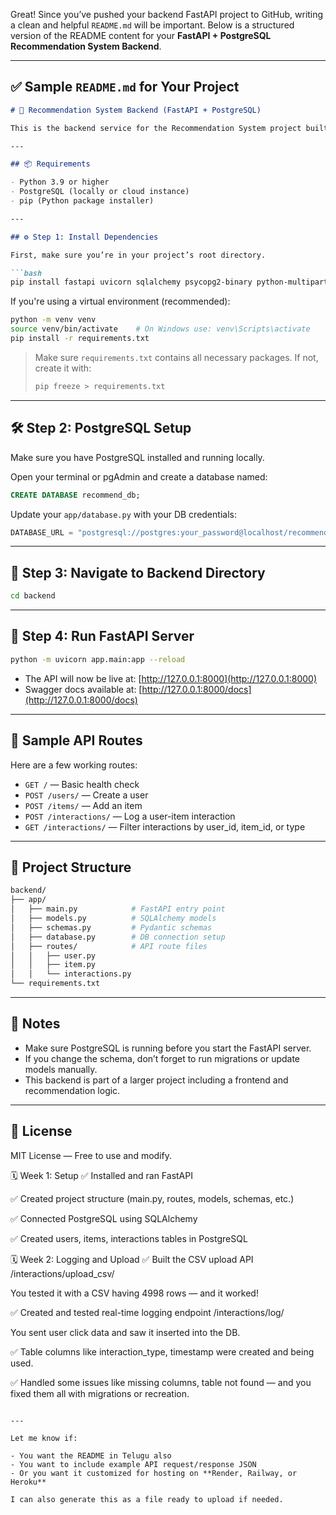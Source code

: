 Great! Since you’ve pushed your backend FastAPI project to GitHub, writing a clean and helpful `README.md` will be important. Below is a structured version of the README content for your **FastAPI + PostgreSQL Recommendation System Backend**.

---

## ✅ Sample `README.md` for Your Project

````markdown
# 🎯 Recommendation System Backend (FastAPI + PostgreSQL)

This is the backend service for the Recommendation System project built using **FastAPI** and **PostgreSQL**. It provides APIs for managing users, items, and user-item interactions.

---

## 📦 Requirements

- Python 3.9 or higher
- PostgreSQL (locally or cloud instance)
- pip (Python package installer)

---

## ⚙️ Step 1: Install Dependencies

First, make sure you’re in your project’s root directory.

```bash
pip install fastapi uvicorn sqlalchemy psycopg2-binary python-multipart
````

If you're using a virtual environment (recommended):

```bash
python -m venv venv
source venv/bin/activate    # On Windows use: venv\Scripts\activate
pip install -r requirements.txt
```

> Make sure `requirements.txt` contains all necessary packages. If not, create it with:
>
> ```bash
> pip freeze > requirements.txt
> ```

---

## 🛠️ Step 2: PostgreSQL Setup

Make sure you have PostgreSQL installed and running locally.

Open your terminal or pgAdmin and create a database named:

```sql
CREATE DATABASE recommend_db;
```

Update your `app/database.py` with your DB credentials:

```python
DATABASE_URL = "postgresql://postgres:your_password@localhost/recommend_db"
```

---

## 📁 Step 3: Navigate to Backend Directory

```bash
cd backend
```

---

## 🚀 Step 4: Run FastAPI Server

```bash
python -m uvicorn app.main:app --reload
```

* The API will now be live at: [http://127.0.0.1:8000](http://127.0.0.1:8000)
* Swagger docs available at: [http://127.0.0.1:8000/docs](http://127.0.0.1:8000/docs)

---

## 🧪 Sample API Routes

Here are a few working routes:

* `GET /` — Basic health check
* `POST /users/` — Create a user
* `POST /items/` — Add an item
* `POST /interactions/` — Log a user-item interaction
* `GET /interactions/` — Filter interactions by user\_id, item\_id, or type

---

## 📁 Project Structure

```bash
backend/
├── app/
│   ├── main.py            # FastAPI entry point
│   ├── models.py          # SQLAlchemy models
│   ├── schemas.py         # Pydantic schemas
│   ├── database.py        # DB connection setup
│   ├── routes/            # API route files
│   │   ├── user.py
│   │   ├── item.py
│   │   └── interactions.py
└── requirements.txt
```

---

## 📌 Notes

* Make sure PostgreSQL is running before you start the FastAPI server.
* If you change the schema, don’t forget to run migrations or update models manually.
* This backend is part of a larger project including a frontend and recommendation logic.

---

## 📣 License

MIT License — Free to use and modify.

🗓️ Week 1: Setup
✅ Installed and ran FastAPI

✅ Created project structure (main.py, routes, models, schemas, etc.)

✅ Connected PostgreSQL using SQLAlchemy

✅ Created users, items, interactions tables in PostgreSQL

🗓️ Week 2: Logging and Upload
✅ Built the CSV upload API /interactions/upload_csv/

You tested it with a CSV having 4998 rows — and it worked!

✅ Created and tested real-time logging endpoint /interactions/log/

You sent user click data and saw it inserted into the DB.

✅ Table columns like interaction_type, timestamp were created and being used.

✅ Handled some issues like missing columns, table not found — and you fixed them all with migrations or recreation.

```

---

Let me know if:

- You want the README in Telugu also
- You want to include example API request/response JSON
- Or you want it customized for hosting on **Render, Railway, or Heroku**

I can also generate this as a file ready to upload if needed.
```
